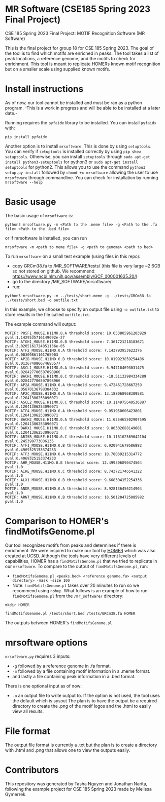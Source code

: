 # MR Software (CSE185 Spring 2023 Final Project)

CSE 185 Spring 2023 Final Project: MOTIF Recognition Software (MR Software)

This is the final project for group 18 for CSE 185 Spring 2023. The goal of the tool is to find which motifs are enriched in peaks. The tool takes a list of peak locations, a reference genome, and the motifs to check for enrichment. This tool is meant to replicate HOMERs known motif recognition but on a smaller scale using supplied known motifs. 

# Install instructions

As of now, our tool cannot be installed and must be ran as a python program. -This is a work in progress and will be able to be installed at a later date.-

Running requires the `pyfaidx` library to be installed. You can install `pyfaidx` with:

```
pip install pyfaidx 
```

Another option is to install `mrsoftware`. This is done by using `setuptools`. You can verify if `setuptools` is installed correctly by using `pip show setuptools`. Otherwise, you can install `setuptools` through `sudo apt-get install python3-setuptools` for python3 or `sudo apt-get install setuptools` for python2.  This allows you to use the command `python3 setup.py install` followed by `chmod +x mrsoftware` allowing the user to use `mrsoftware` through commandline. You can check for installation by running `mrsoftware --help`

# Basic usage

The basic usage of `mrsoftware` is:
```shell
python3 mrsoftware.py -m <Path to the .meme file> -g <Path to the .fa file> <Path to the .bed file>
```
or if mrsoftware is installed, you can run
```shell
mrsoftware -m <path to meme file> -g <path to genome> <path to bed>
``` 

To run `mrsoftware` on a small test example (using files in this repo):
* copy GRCm38.fa to /MR_SOFTWARE/tests/ (this file is very large ~2.6GB so not stored on github. We recommend: https://www.ncbi.nlm.nih.gov/assembly/GCF_000001635.20/)
* go to the directory /MR_SOFTWARE/mrsoftware/
* run: 
```shell
python3 mrsoftware.py -m ../tests/short.meme -g ../tests/GRCm38.fa ../tests/short.bed -o outfile.txt
```

In this example, we choose to specify an output file using `-o outfile.txt` to store results in the file called `outfile.txt`.

The example command will output:
```
MOTIF: PO5F1_MOUSE.H11MO.0.A threshold score: 10.653805961203929 pval:1.1429535716149692e-27
MOTIF: ATOH1_MOUSE.H11MO.0.B threshold score: 7.361721218183671 pval:3.0205161724051136e-05
MOTIF: ATF2_MOUSE.H11MO.0.A threshold score: 7.143793953622376 pval:0.00309861101765903
MOTIF: AP2B_MOUSE.H11MO.0.B threshold score: 10.819923859254406 pval:0.013674086674685577
MOTIF: ASCL1_MOUSE.H11MO.0.A threshold score: 6.947104693031475 pval:0.028427706507898966
MOTIF: BACH1_MOUSE.H11MO.0.C threshold score: -18.51132984334289 pval:0.028427706507898966
MOTIF: AP2A_MOUSE.H11MO.0.A threshold score: 9.472461728667259 pval:0.05870136798384332
MOTIF: AP2C_MOUSE.H11MO.0.A threshold score: 13.188068968309581 pval:0.12041306253096071
MOTIF: ASCL2_MOUSE.H11MO.0.C threshold score: 10.114975640536887 pval:0.12041306253096071
MOTIF: ATF4_MOUSE.H11MO.0.A threshold score: 9.051958606423801 pval:0.12041306253096071
MOTIF: BACH2_MOUSE.H11MO.0.A threshold score: 11.625465502907595 pval:0.12041306253096071
MOTIF: BARX1_MOUSE.H11MO.0.C threshold score: 9.80302688149681 pval:0.12041306253096071
MOTIF: ARI5B_MOUSE.H11MO.0.C threshold score: 10.116102569642104 pval:0.245398773006135
MOTIF: ATF1_MOUSE.H11MO.0.B threshold score: 6.920941679586882 pval:0.4969325153374233
MOTIF: ATF3_MOUSE.H11MO.0.A threshold score: 10.78039215314772 pval:0.4969325153374233
MOTIF: AHR_MOUSE.H11MO.0.B threshold score: 12.499396890474504 pval:1.0
MOTIF: AIRE_MOUSE.H11MO.0.C threshold score: 8.743721746541322 pval:1.0
MOTIF: ALX1_MOUSE.H11MO.0.B threshold score: 9.668304152254336 pval:1.0
MOTIF: ANDR_MOUSE.H11MO.0.A threshold score: 8.928136456214904 pval:1.0
MOTIF: ARNT_MOUSE.H11MO.0.B threshold score: 10.501204725085982 pval:1.0
```
# Comparison to HOMER's findMotifsGenome.pl
Our tool recognizes motifs from peaks and determines if there is enrichment. We were inspired to make our tool by [HOMER](http://homer.ucsd.edu/homer/) which was also created at UCSD. Although the tools have very different levels of capabilities, HOMER has a `findMotifsGenome.pl` that we tried to replicate in our `mrsoftware`.
To compare to the output of `findMotifsGenome.pl`, run:
* `findMotifsGenome.pl <peaks.bed> <reference genome.fa> <output directory> -mask -size 100`
 * Note: `findMotifsGenome.pl` takes over 20 minutes to run so we recommend using `nohup`. 
What follows is an example of how to run `findMotifsGenome.pl` from the `/mr_software/` directory:
```
mkdir HOMER

findMotifsGenome.pl /tests/short.bed /tests/GRCm38.fa HOMER 
```
The outputs between HOMER's `findMotifsGenome.pl`
# mrsoftware options

`mrsoftware.py` requires 3 inputs: 
* `-g` followed by a reference genome in .fa format. 
* `-m` followed by a file containing motif information in a .meme format.
* and lastly a file containing peak information in a .bed format.

There is one optional input as of now:
* `-o` an output file to write output to. If the option is not used, the tool uses the default which is sysout
The plan is to have the output be a required directory to create the .png of the motif logos and the .html to easily view all results.

# File format

The output file format is currently a .txt but the plan is to create a directory with .html and .png that allows one to view the outputs easily.

# Contributors

This repository was generated by Tasha Nguyen and Jonathan Narita, following the example project for CSE 185 Spring 2023 made by Melissa Gymerrek. 